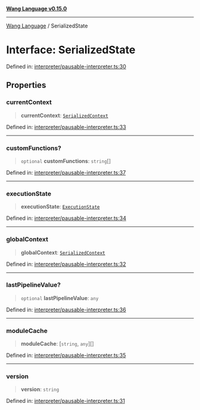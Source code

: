 [**Wang Language v0.15.0**](../README.md)

***

[Wang Language](../globals.md) / SerializedState

# Interface: SerializedState

Defined in: [interpreter/pausable-interpreter.ts:30](https://github.com/artpar/wang/blob/c0c9058eb55a8574eab48a6952f87de0585181cb/src/interpreter/pausable-interpreter.ts#L30)

## Properties

### currentContext

> **currentContext**: [`SerializedContext`](SerializedContext.md)

Defined in: [interpreter/pausable-interpreter.ts:33](https://github.com/artpar/wang/blob/c0c9058eb55a8574eab48a6952f87de0585181cb/src/interpreter/pausable-interpreter.ts#L33)

***

### customFunctions?

> `optional` **customFunctions**: `string`[]

Defined in: [interpreter/pausable-interpreter.ts:37](https://github.com/artpar/wang/blob/c0c9058eb55a8574eab48a6952f87de0585181cb/src/interpreter/pausable-interpreter.ts#L37)

***

### executionState

> **executionState**: [`ExecutionState`](ExecutionState.md)

Defined in: [interpreter/pausable-interpreter.ts:34](https://github.com/artpar/wang/blob/c0c9058eb55a8574eab48a6952f87de0585181cb/src/interpreter/pausable-interpreter.ts#L34)

***

### globalContext

> **globalContext**: [`SerializedContext`](SerializedContext.md)

Defined in: [interpreter/pausable-interpreter.ts:32](https://github.com/artpar/wang/blob/c0c9058eb55a8574eab48a6952f87de0585181cb/src/interpreter/pausable-interpreter.ts#L32)

***

### lastPipelineValue?

> `optional` **lastPipelineValue**: `any`

Defined in: [interpreter/pausable-interpreter.ts:36](https://github.com/artpar/wang/blob/c0c9058eb55a8574eab48a6952f87de0585181cb/src/interpreter/pausable-interpreter.ts#L36)

***

### moduleCache

> **moduleCache**: \[`string`, `any`\][]

Defined in: [interpreter/pausable-interpreter.ts:35](https://github.com/artpar/wang/blob/c0c9058eb55a8574eab48a6952f87de0585181cb/src/interpreter/pausable-interpreter.ts#L35)

***

### version

> **version**: `string`

Defined in: [interpreter/pausable-interpreter.ts:31](https://github.com/artpar/wang/blob/c0c9058eb55a8574eab48a6952f87de0585181cb/src/interpreter/pausable-interpreter.ts#L31)

